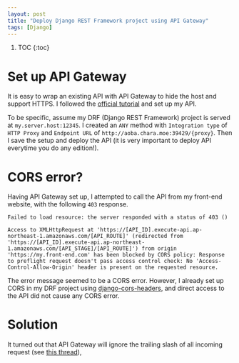 ```yaml
---
layout: post
title: "Deploy Django REST Framework project using API Gateway"
tags: [Django]
---
```


1. TOC
{:toc}

# Set up API Gateway

It is easy to wrap an existing API with API Gateway to hide the host and support HTTPS.
I followed the [official tutorial](https://docs.aws.amazon.com/apigateway/latest/developerguide/api-gateway-create-api-as-simple-proxy-for-http.html)
and set up my API.

To be specific, assume my DRF (Django REST Framework) project is served at `my.server.host:12345`. 
I created an `ANY` method with `Integration type` of `HTTP Proxy` and 
`Endpoint URL` of `http://aoba.chara.moe:39429/{proxy}`. 
Then I save the setup and deploy the API 
(it is very important to deploy API everytime you do any edition!).

# CORS error?

Having API Gateway set up, I attempted to call the API from my front-end website,
with the following `403` response.

```
Failed to load resource: the server responded with a status of 403 ()

Access to XMLHttpRequest at 'https://[API_ID].execute-api.ap-northeast-1.amazonaws.com/[API_ROUTE]' (redirected from 'https://[API_ID].execute-api.ap-northeast-1.amazonaws.com/[API_STAGE]/[API_ROUTE]') from origin 'https://my.front-end.com' has been blocked by CORS policy: Response to preflight request doesn't pass access control check: No 'Access-Control-Allow-Origin' header is present on the requested resource.
```

The error message seemed to be a CORS error. 
However, I already set up CORS in my DRF project using [django-cors-headers](https://github.com/ottoyiu/django-cors-headers),
and direct access to the API did not cause any CORS error.

# Solution

It turned out that API Gateway will ignore the trailing slash of all incoming request (see [this thread](https://forums.aws.amazon.com/thread.jspa?messageID=749625)),




